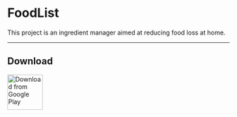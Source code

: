 # FoodList

This project is an ingredient manager aimed at reducing food loss at home.

---

## Download

[<img src="https://play.google.com/intl/en_us/badges/images/generic/en_badge_web_generic.png" alt="Download from Google Play" height="80">](https://play.google.com/store/apps/details?id=com.forgerwise.foodlist)


